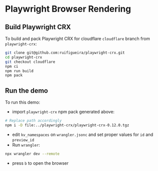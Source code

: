 # Playwright Browser Rendering

## Build Playwright CRX

To build and pack Playwright CRX for cloudflare `cloudflare` branch from `playwright-crx`:

```sh
git clone git@github.com:ruifigueira/playwright-crx.git
cd playwright-crx
git checkout cloudflare
npm ci
npm run build
npm pack
```

## Run the demo 

To run this demo:

- import `playwright-crx` npm pack generated above:

```sh
# Replace path accordingly
npm i -D file:../playwright-crx/playwright-crx-0.12.0.tgz
```

- edit `kv_namespaces` on `wrangler.jsonc` and set proper values for `id` and `preview_id`
- Run `wrangler`:

```sh
npx wrangler dev --remote
```

- press `b` to open the browser
